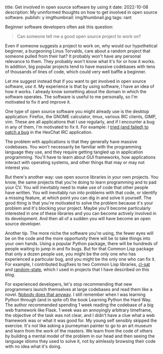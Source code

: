 title: Get involved in open source software by using it
date: 2022-10-08
description: My uninformed thoughts on how to get involved in open source software.
publish: y
imgthumbnail: img/thumbnail.jpg
tags: rant

Beginner software developers often ask this question:

> Can someone tell me a good open source project to work on?

Even if someone suggests a project to work on, why would our hypothetical beginner, a burgeoning Linus Torvalds, care about a random project that someone pulled from their hat? It probably won't have any personal relevance to them. They probably won't know what it's for or how it works. In addition, big popular projects tend to have massive codebases with tens of thousands of lines of code, which could very well baffle a beginner.

Let me suggest instead that if you want to get involved in open source software, *use it*. My experience is that by using software, I have an idea of how it works. I already know something about the domain in which the software operates. The software is useful to me personally, so I'm motivated to fix it and improve it.

One type of open source software you might already use is the desktop application: Firefox, the GNOME calculator, tmux, various IRC clients, GIMP, vim. These are all applications that I use regularly, and if I encounter a bug in any of them, I'm motivated to fix it. For example: I [tried (and failed) to patch a bug](https://github.com/hexchat/hexchat/issues/2394#issuecomment-748543455) in the HexChat IRC application.

The problem with applications is that they generally have massive codebases. You won't necessarily be familiar with the programming language they use, and they require getting tangled up in application programming. You'll have to learn about GUI frameworks, how applications interact with operating systems, and other things that may or may not interest you.

But there's another way: use open source libraries in your own projects. You know, the same projects that you're doing to learn programming and to pad your CV. You will inevitably need to make use of code that other people have written. You will inevitably run into problems with that code, or identify a missing feature, at which point you can dig in and solve it yourself. The good thing is that you're motivated to solve the problem because it's your problem and it's blocking your project. Maybe you'll become particularly interested in one of these libraries and you can become actively involved in its development. And then all of a sudden you will have become an open source developer.

Another tip. The more niche the software you're using, the fewer eyes will be on the code and the more opportunity there will be to take things into your own hands. Using a popular Python package, there will be hundreds of people waiting to jump in and fix bugs. But for that Common Lisp package that only a dozen people use, you might be the only one who has experienced a particular bug, and you might be the only one who can fix it. For example, I contributed bugfixes to two Common Lisp libraries, [cl-sat](https://github.com/cl-model-languages/cl-sat/pull/5) and [random-state](https://github.com/Shinmera/random-state/pull/8), which I used in projects that I have described on this blog.

For experienced developers, let's stop recommending that new programmers launch themselves at large codebases and read them like a novel. [Nobody does that anyway](https://gigamonkeys.com/code-reading/). I still remember when I was learning Python through (and in spite of) the book Learning Python the Hard Way. The author recommended spending 1 week reading the codebase of a big web framework like Flask. 1 week was an annoyingly arbitrary timeframe, the objective of the task was not clear, and I didn't have a clue what a web framework was or what it was good for. My young self sensibly skipped the exercise. It's not like asking a journeyman painter to go to an art museum and learn from the work of the masters. We learn from the code of others by building a mental model of the problem in our head and then seeing the language idioms they used to solve it, not by aimlessly browsing their code with no idea what it's doing.